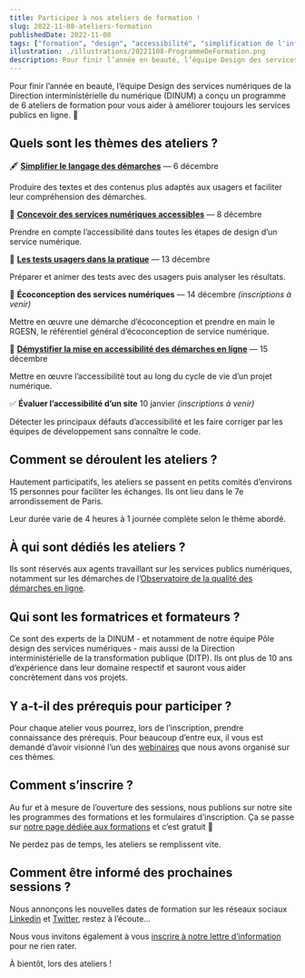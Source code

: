 ```yaml
---
title: Participez à nos ateliers de formation !
slug: 2022-11-08-ateliers-formation
publishedDate: 2022-11-08
tags: ["formation", "design", "accessibilité", "simplification de l'information", "écoconception"]
illustration: ./illustrations/20221108-ProgrammeDeFormation.png
description: Pour finir l’année en beauté, l’équipe Design des services numériques de la Direction interministérielle du numérique (DINUM) a conçu un programme de 6 ateliers de formation pour vous aider à améliorer toujours les services publics en ligne.
---
```



<p class="fr-text--lead">Pour finir l’année en beauté, l’équipe Design des services numériques de la Direction interministérielle du numérique (DINUM) a conçu un programme de 6 ateliers de formation pour vous aider à améliorer toujours les services publics en ligne. 🚀</p>

## Quels sont les thèmes des ateliers ?

<span aria-hidden="true">🖋</span> **[Simplifier le langage des démarches](https://design.numerique.gouv.fr/formations/design/atelier-simplification/?mtm_campaign=formations6ateliers&mtm_source=ArticleDesigngouv)** — 6 décembre 

Produire des textes et des contenus plus adaptés aux usagers et faciliter leur compréhension des démarches. 

<span aria-hidden="true">🌟</span> **[Concevoir des services numériques accessibles](https://design.numerique.gouv.fr/formations/accessibilite/atelier-accessibilite-designer/?mtm_campaign=formations6ateliers&mtm_source=ArticleDesigngouv)** — 8 décembre

Prendre en compte l’accessibilité dans toutes les étapes de design d’un service numérique.

<span aria-hidden="true">🧪</span> **[Les tests usagers dans la pratique](https://design.numerique.gouv.fr/formations/recherche-utilisateur/atelier-test-usager/?mtm_campaign=formations6ateliers&mtm_source=ArticleDesigngouv)** — 13 décembre

Préparer et animer des tests avec des usagers puis analyser les résultats.

<span aria-hidden="true">🌱</span> **Écoconception des services numériques** — 14 décembre *(inscriptions à venir)*

Mettre en œuvre une démarche d’écoconception et prendre en main le RGESN, le référentiel général d’écoconception de service numérique.

<span aria-hidden="true">🐲</span> **[Démystifier la mise en accessibilité des démarches en ligne](https://design.numerique.gouv.fr/formations/accessibilite/atelier-demystifier-accessibilite/?mtm_campaign=formations6ateliers&mtm_source=ArticleDesigngouv)** — 15 décembre

Mettre en œuvre l’accessibilité tout au long du cycle de vie d’un projet numérique.

<span aria-hidden="true">✅</span> **Évaluer l’accessibilité d’un site** 10 janvier *(inscriptions à venir)*

Détecter les principaux défauts d’accessibilité et les faire corriger par les équipes de développement sans connaître le code.

## Comment se déroulent les ateliers ?

Hautement participatifs, les ateliers se passent en petits comités d’environs 15 personnes pour faciliter les échanges. Ils ont lieu dans le 7e arrondissement de Paris. 

Leur durée varie de 4 heures à 1 journée complète selon le thème abordé.

## À qui sont dédiés les ateliers ?

Ils sont réservés aux agents travaillant sur les services publics numériques, notamment sur les démarches de l’[Observatoire de la qualité des démarches en ligne](https://observatoire.numerique.gouv.fr/).

## Qui sont les formatrices et formateurs ?

Ce sont des experts de la DINUM - et notamment de notre équipe Pôle design des services numériques - mais aussi de la Direction interministérielle de la transformation publique (DITP). Ils ont plus de 10 ans d’expérience dans leur domaine respectif et sauront vous aider concrètement dans vos projets. 

## Y a-t-il des prérequis pour participer ?

Pour chaque atelier vous pourrez, lors de l’inscription, prendre connaissance des prérequis. Pour beaucoup d’entre eux, il vous est demandé d’avoir visionné l’un des [webinaires](https://youtube.com/playlist?list=PLzwHdQWfGYgZqhHm6XxyrsfXf5OQF0s82) que nous avons organisé sur ces thèmes.

## Comment s’inscrire ?

Au fur et à mesure de l’ouverture des sessions, nous publions sur notre site les programmes des formations et les formulaires d’inscription. Ça se passe sur [notre page dédiée aux formations](https://design.numerique.gouv.fr/formations/?mtm_campaign=formations6ateliers&mtm_source=ArticleDesigngouv) et c’est gratuit 🙂

Ne perdez pas de temps, les ateliers se remplissent vite. 

## Comment être informé des prochaines sessions ?

Nous annonçons les nouvelles dates de formation sur les réseaux sociaux [Linkedin](https://www.linkedin.com/company/designgouv/) et [Twitter](https://twitter.com/design_gouv), restez à l’écoute…

Nous vous invitons également à vous [inscrire à notre lettre d’information](https://design.numerique.gouv.fr/newsletter) pour ne rien rater.

À bientôt, lors des ateliers !
